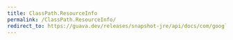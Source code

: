 ```yaml
---
title: ClassPath.ResourceInfo
permalink: /ClassPath.ResourceInfo/
redirect_to: https://guava.dev/releases/snapshot-jre/api/docs/com/google/common/reflect/ClassPath.ResourceInfo.html
---
```

